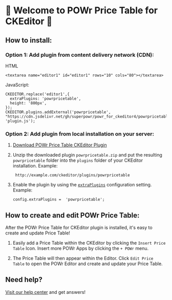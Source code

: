 # 🎉 Welcome to POWr Price Table for CKEditor 🎉

## How to install:

### Option 1: Add plugin from content delivery network (CDN):
HTML

    <textarea name="editor1" id="editor1" rows="10" cols="80"></textarea>

JavaScript:

    CKEDITOR.replace('editor1',{
      extraPlugins: 'powrpricetable',
      height: '800px',
    });
    CKEDITOR.plugins.addExternal('powrpricetable', "https://cdn.jsdelivr.net/gh/superpowr/powr_for_ckeditor4/powrpricetable/", 'plugin.js');

### Option 2: Add plugin from local installation on your server:
1.  [Download POWr Price Table CKEditor Plugin](https://cdn.jsdelivr.net/gh/superpowr/powr_for_ckeditor4/powrpricetable/powrpricetable.zip)
2. Unzip the downloaded plugin  `powrpricetable.zip`  and put the resulting `powrpricetable` folder into the  `plugins`  folder of your CKEditor installation. Example:

	    http://example.com/ckeditor/plugins/powrpricetable

3.  Enable the plugin by using the  [`extraPlugins`](https://ckeditor.com/docs/ckeditor4/latest/api/CKEDITOR_config.html#cfg-extraPlugins)  configuration setting. Example:

	    config.extraPlugins =  'powrpricetable';



## How to create and edit POWr Price Table:

After the POWr Price Table for CKEditor plugin is installed, it's easy to create and update Price Table!

1. Easily add a Price Table within the CKEditor by clicking the `Insert Price Table` Icon. Insert more POWr Apps by clicking the `+ POWr` menu.

2. The Price Table will then appear within the Editor. Click `Edit Price Table` to open the POWr Editor and create and update your Price Table.

## Need help?
[Visit our help center](https://www.powr.io/knowledge-base) and get answers!
